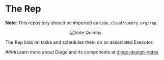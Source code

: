 The Rep
==============

**Note**: This repository should be imported as `code.cloudfoundry.org/rep`.

<p align="center">
  <img src="http://i.imgur.com/3bd2VFS.jpg" alt="Vote Quimby" title="He'd Vote For You" />
</p>

The Rep bids on tasks and schedules them on an associated Executor.

####Learn more about Diego and its components at [diego-design-notes](https://github.com/cloudfoundry/diego-design-notes)
